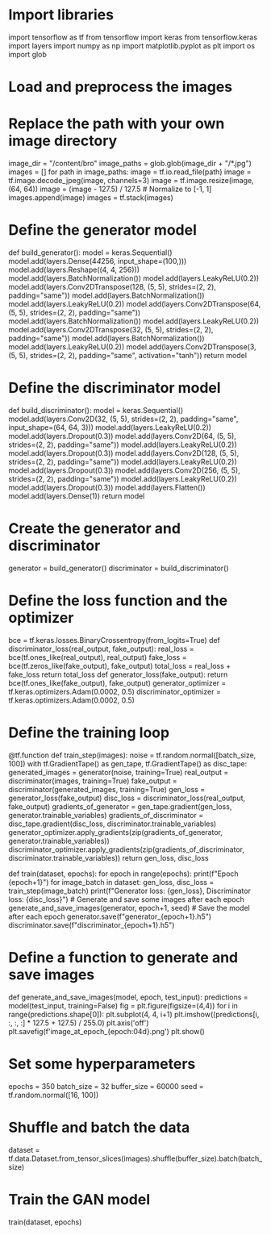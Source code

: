 # Import libraries
import tensorflow as tf
from tensorflow import keras
from tensorflow.keras import layers
import numpy as np
import matplotlib.pyplot as plt
import os
import glob

# Load and preprocess the images
# Replace the path with your own image directory
image_dir = "/content/bro"
image_paths = glob.glob(image_dir + "/*.jpg")
images = []
for path in image_paths:
  image = tf.io.read_file(path)
  image = tf.image.decode_jpeg(image, channels=3)
  image = tf.image.resize(image, (64, 64))
  image = (image - 127.5) / 127.5 # Normalize to [-1, 1]
  images.append(image)
images = tf.stack(images)

# Define the generator model
def build_generator():
  model = keras.Sequential()
  model.add(layers.Dense(4*4*256, input_shape=(100,)))
  model.add(layers.Reshape((4, 4, 256)))
  model.add(layers.BatchNormalization())
  model.add(layers.LeakyReLU(0.2))
  model.add(layers.Conv2DTranspose(128, (5, 5), strides=(2, 2), padding="same"))
  model.add(layers.BatchNormalization())
  model.add(layers.LeakyReLU(0.2))
  model.add(layers.Conv2DTranspose(64, (5, 5), strides=(2, 2), padding="same"))
  model.add(layers.BatchNormalization())
  model.add(layers.LeakyReLU(0.2))
  model.add(layers.Conv2DTranspose(32, (5, 5), strides=(2, 2), padding="same"))
  model.add(layers.BatchNormalization())
  model.add(layers.LeakyReLU(0.2))
  model.add(layers.Conv2DTranspose(3, (5, 5), strides=(2, 2), padding="same", activation="tanh"))
  return model

# Define the discriminator model
def build_discriminator():
  model = keras.Sequential()
  model.add(layers.Conv2D(32, (5, 5), strides=(2, 2), padding="same", input_shape=(64, 64, 3)))
  model.add(layers.LeakyReLU(0.2))
  model.add(layers.Dropout(0.3))
  model.add(layers.Conv2D(64, (5, 5), strides=(2, 2), padding="same"))
  model.add(layers.LeakyReLU(0.2))
  model.add(layers.Dropout(0.3))
  model.add(layers.Conv2D(128, (5, 5), strides=(2, 2), padding="same"))
  model.add(layers.LeakyReLU(0.2))
  model.add(layers.Dropout(0.3))
  model.add(layers.Conv2D(256, (5, 5), strides=(2, 2), padding="same"))
  model.add(layers.LeakyReLU(0.2))
  model.add(layers.Dropout(0.3))
  model.add(layers.Flatten())
  model.add(layers.Dense(1))
  return model

# Create the generator and discriminator
generator = build_generator()
discriminator = build_discriminator()

# Define the loss function and the optimizer
bce = tf.keras.losses.BinaryCrossentropy(from_logits=True)
def discriminator_loss(real_output, fake_output):
  real_loss = bce(tf.ones_like(real_output), real_output)
  fake_loss = bce(tf.zeros_like(fake_output), fake_output)
  total_loss = real_loss + fake_loss
  return total_loss
def generator_loss(fake_output):
  return bce(tf.ones_like(fake_output), fake_output)
generator_optimizer = tf.keras.optimizers.Adam(0.0002, 0.5)
discriminator_optimizer = tf.keras.optimizers.Adam(0.0002, 0.5)

# Define the training loop
@tf.function
def train_step(images):
  noise = tf.random.normal([batch_size, 100])
  with tf.GradientTape() as gen_tape, tf.GradientTape() as disc_tape:
    generated_images = generator(noise, training=True)
    real_output = discriminator(images, training=True)
    fake_output = discriminator(generated_images, training=True)
    gen_loss = generator_loss(fake_output)
    disc_loss = discriminator_loss(real_output, fake_output)
  gradients_of_generator = gen_tape.gradient(gen_loss, generator.trainable_variables)
  gradients_of_discriminator = disc_tape.gradient(disc_loss, discriminator.trainable_variables)
  generator_optimizer.apply_gradients(zip(gradients_of_generator, generator.trainable_variables))
  discriminator_optimizer.apply_gradients(zip(gradients_of_discriminator, discriminator.trainable_variables))
  return gen_loss, disc_loss

def train(dataset, epochs):
  for epoch in range(epochs):
    print(f"Epoch {epoch+1}")
    for image_batch in dataset:
      gen_loss, disc_loss = train_step(image_batch)
    print(f"Generator loss: {gen_loss}, Discriminator loss: {disc_loss}")
    # Generate and save some images after each epoch
    generate_and_save_images(generator, epoch+1, seed)
    # Save the model after each epoch
    generator.save(f"generator_{epoch+1}.h5")
    discriminator.save(f"discriminator_{epoch+1}.h5")

# Define a function to generate and save images
def generate_and_save_images(model, epoch, test_input):
  predictions = model(test_input, training=False)
  fig = plt.figure(figsize=(4,4))
  for i in range(predictions.shape[0]):
      plt.subplot(4, 4, i+1)
      plt.imshow((predictions[i, :, :, :] * 127.5 + 127.5) / 255.0)
      plt.axis('off')
  plt.savefig(f'image_at_epoch_{epoch:04d}.png')
  plt.show()

# Set some hyperparameters
epochs =  350
batch_size = 32
buffer_size = 60000
seed = tf.random.normal([16, 100])

# Shuffle and batch the data
dataset = tf.data.Dataset.from_tensor_slices(images).shuffle(buffer_size).batch(batch_size)

# Train the GAN model
train(dataset, epochs)

